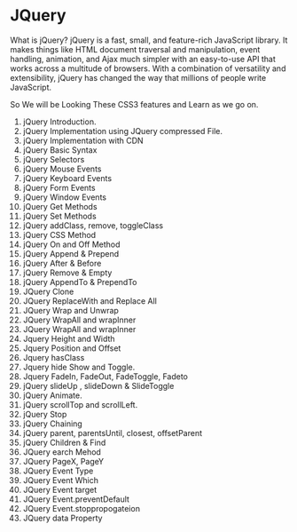# JQuery

What is jQuery?
jQuery is a fast, small, and feature-rich JavaScript library. It makes things like HTML document traversal and manipulation, event handling, animation, and Ajax much simpler with an easy-to-use API that works across a multitude of browsers. With a combination of versatility and extensibility, jQuery has changed the way that millions of people write JavaScript.

So We will be Looking These CSS3 features and Learn as we go on.

1. jQuery Introduction.
2. jQuery Implementation using JQuery compressed File.
3. jQuery Implementation with CDN
4. jQuery Basic Syntax
5. jQuery Selectors
6. jQuery Mouse Events
7. jQuery Keyboard Events
8. jQuery Form Events
9. jQuery Window Events
10. jQuery Get Methods
11. jQuery Set Methods
12. jQuery addClass, remove, toggleClass
13. jQuery CSS Method
14. jQuery On and Off Method
15. jQuery Append & Prepend
16. jQuery After & Before
17. jQuery Remove & Empty
18. jQuery AppendTo & PrependTo
19. JQuery Clone
20. JQuery ReplaceWith and Replace All
21. JQuery Wrap and Unwrap
22. JQuery WrapAll and wrapInner
23. JQuery WrapAll and wrapInner
24. Jquery Height and Width
25. Jquery Position and Offset
26. Jquery hasClass
27. Jquery hide Show and Toggle.
28. Jquery FadeIn, FadeOut, FadeToggle, Fadeto
29. jQuery slideUp , slideDown & SlideToggle
30. jQuery Animate.
31. jQuery scrollTop and scrollLeft.
32. jQuery Stop
33. jQuery Chaining
34. jQuery parent, parentsUntil, closest, offsetParent
35. jQuery Children & Find
36. JQuery earch Mehod
37. JQuery PageX, PageY
38. JQuery Event Type
39. JQuery Event Which
40. JQuery Event target
41. JQuery Event.preventDefault
42. JQuery Event.stoppropogateion
43. JQuery data Property
